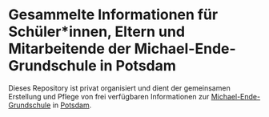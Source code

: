 # Gesammelte Informationen für Schüler*innen, Eltern und Mitarbeitende der Michael-Ende-Grundschule in Potsdam

Dieses Repository ist privat organisiert und dient der gemeinsamen Erstellung und Pflege von frei verfügbaren Informationen zur [Michael-Ende-Grundschule](https://michael-ende-grundschule-potsdam.de/) in [Potsdam](https://de.wikipedia.org/wiki/Potsdam).

